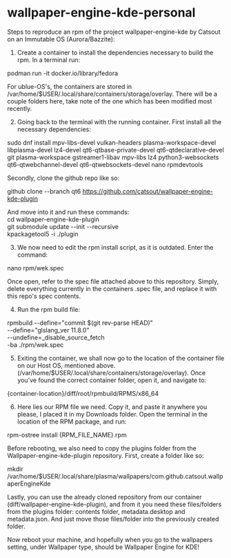 # wallpaper-engine-kde-personal
Steps to reproduce an rpm of the project wallpaper-engine-kde by Catsout on an Immutable OS (Aurora/Bazzite):

1. Create a container to install the dependencies necessary to build the rpm. In a terminal run:
   
podman run -it docker.io/library/fedora

For ublue-OS's, the containers are stored in /var/home/$USER/.local/share/containers/storage/overlay. There will be a couple folders here, take note of the one which has been modified most recently.

2.  Going back to the terminal with the running container. First install all the necessary dependencies:
   
sudo dnf install  mpv-libs-devel vulkan-headers plasma-workspace-devel libplasma-devel lz4-devel qt6-qtbase-private-devel qt6-qtdeclarative-devel git plasma-workspace gstreamer1-libav mpv-libs lz4 python3-websockets qt6-qtwebchannel-devel qt6-qtwebsockets-devel nano rpmdevtools

Secondly, clone the github repo like so:

github clone --branch qt6 https://github.com/catsout/wallpaper-engine-kde-plugin 

And move into it and run these commands: \
cd wallpaper-engine-kde-plugin \
git submodule update --init --recursive \
kpackagetool5 -i ./plugin 

3. We now need to edit the rpm install script, as it is outdated. Enter the command:

nano rpm/wek.spec

Once open, refer to the spec file attached above to this repository. Simply, delete everything currently in the containers .spec file, and replace it with this repo's spec contents.

4. Run the rpm build file:

rpmbuild --define="commit $(git rev-parse HEAD)" \
    --define="glslang_ver 11.8.0" \
    --undefine=_disable_source_fetch \
    -ba ./rpm/wek.spec

5. Exiting the container, we shall now go to the location of the container file on our Host OS, mentioned above. (/var/home/$USER/.local/share/containers/storage/overlay). Once you've found the correct container folder, open it, and navigate to:

{container-location}/diff/root/rpmbuild/RPMS/x86_64 

6. Here lies our RPM file we need. Copy it, and paste it anywhere you please, I placed it in my Downloads folder. Open the terminal in the location of the RPM package, and run:

rpm-ostree install {RPM_FILE_NAME}.rpm

Before rebooting, we also need to copy the plugins folder from the Wallpaper-engine-kde-plugin repository. First, create a folder like so:

mkdir /var/home/$USER/.local/share/plasma/wallpapers/com.github.catsout.wallpaperEngineKde

Lastly, you can use the already cloned repository from our container (diff/wallpaper-engine-kde-plugin), and from it you need these files/folders from the plugins folder: contents folder, metadata.desktop and metadata.json. And just move those files/folder into the previously created folder.

Now reboot your machine, and hopefully when you go to the wallpapers setting, under Wallpaper type, should be Wallpaper Engine for KDE!


